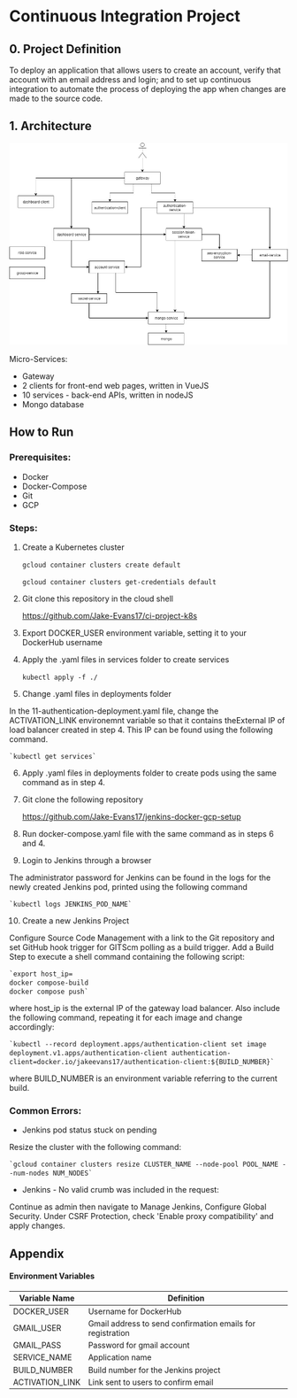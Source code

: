 # Continuous Integration Project

## 0. Project Definition

To deploy an application that allows users to create an account, verify that account with an email address and login; and to set up continuous integration to automate the process of deploying the app when changes are made to the source code.

## 1. Architecture

![component-diagram](https://github.com/Jake-Evans17/ci-project-k8s/blob/master/Untitled%20Diagram%20(1).jpg)

Micro-Services:
* Gateway
* 2 clients for front-end web pages, written in VueJS
* 10 services - back-end APIs, written in nodeJS
* Mongo database

## How to Run

### Prerequisites:

* Docker
* Docker-Compose
* Git
* GCP

### Steps:

1. Create a Kubernetes cluster

    `gcloud container clusters create default`
    
    `gcloud container clusters get-credentials default`

2. Git clone this repository in the cloud shell

    https://github.com/Jake-Evans17/ci-project-k8s

3. Export DOCKER_USER environment variable, setting it to your DockerHub username

4. Apply the .yaml files in services folder to create services

    `kubectl apply -f ./`

5. Change .yaml files in deployments folder

In the 11-authentication-deployment.yaml file, change the ACTIVATION_LINK environemnt variable so that it contains theExternal IP of load balancer created in step 4. This IP can be found using the following command.

    `kubectl get services`

6. Apply .yaml files in deployments folder to create pods using the same command as in step 4.

7. Git clone the following repository

    https://github.com/Jake-Evans17/jenkins-docker-gcp-setup

8. Run docker-compose.yaml file with the same command as in steps 6 and 4.

9. Login to Jenkins through a browser

The administrator password for Jenkins can be found in the logs for the newly created Jenkins pod, printed using the following command

    `kubectl logs JENKINS_POD_NAME`

10. Create a new Jenkins Project

Configure Source Code Management with a link to the Git repository and set GitHub hook trigger for GITScm polling as a build trigger. Add a Build Step to execute a shell command containing the following  script:

    `export host_ip=
    docker compose-build
    docker compose push`

where host_ip is the external IP of the gateway load balancer. Also include the following command, repeating it for each image and change accordingly:

    `kubectl --record deployment.apps/authentication-client set image deployment.v1.apps/authentication-client authentication-client=docker.io/jakeevans17/authentication-client:${BUILD_NUMBER}`

where BUILD_NUMBER is an environment variable referring to the current build.

### Common Errors:

* Jenkins pod status stuck on pending

Resize the cluster with the following command:

    `gcloud container clusters resize CLUSTER_NAME --node-pool POOL_NAME --num-nodes NUM_NODES`

* Jenkins - No valid crumb was included in the request:

Continue as admin then navigate to Manage Jenkins, Configure Global Security.
Under CSRF Protection, check 'Enable proxy compatibility' and apply changes.

## Appendix

#### Environment Variables

Variable Name| Definition
------------ | -------------
DOCKER_USER | Username for DockerHub
GMAIL_USER | Gmail address to send confirmation emails for registration
GMAIL_PASS | Password for gmail account
SERVICE_NAME | Application name
BUILD_NUMBER | Build number for the Jenkins project
ACTIVATION_LINK | Link sent to users to confirm email
